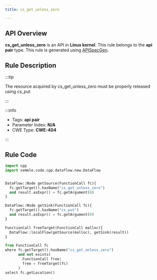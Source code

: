 ```yaml
---
title: cs_get_unless_zero

---
```



## API Overview
**cs_get_unless_zero** is an API in **Linux kernel**. This rule belongs to the **api pair** type. This rule is generated using [APISpecGen](../../tools/APISpecGen).
## Rule Description

:::tip

The resource acquired by cs_get_unless_zero must be properly released using cs_put

:::

:::info

- Tags: **api pair**
- Parameter Index: **N/A**
- CWE Type: **CWE-404**

:::

## Rule Code
```python
import cpp
import semmle.code.cpp.dataflow.new.DataFlow


DataFlow::Node getSource(FunctionCall fc){
  fc.getTarget().hasName("cs_get_unless_zero")
  and result.asExpr() = fc.getArgument(0)
}

DataFlow::Node getSink(FunctionCall fc){
  fc.getTarget().hasName("cs_put")
  and result.asExpr() = fc.getArgument(0)
}

FunctionCall freeTarget(FunctionCall malloc){
  DataFlow::localFlow(getSource(malloc), getSink(result))
}

from FunctionCall fc
where fc.getTarget().hasName("cs_get_unless_zero")
      and not exists(
        FunctionCall free| 
        free = freeTarget(fc)
      )
select fc.getLocation()

    
```